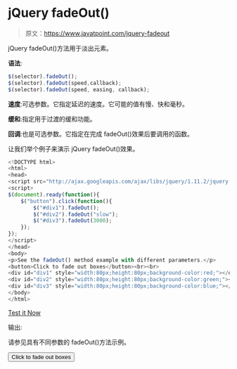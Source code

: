# jQuery fadeOut()

> 原文：<https://www.javatpoint.com/jquery-fadeout>

jQuery fadeOut()方法用于淡出元素。

**语法**:

```js
$(selector).fadeOut();
$(selector).fadeOut(speed,callback); 
$(selector).fadeOut(speed, easing, callback);

```

**速度**:可选参数。它指定延迟的速度。它可能的值有慢、快和毫秒。

**缓和**:指定用于过渡的缓和功能。

**回调**:也是可选参数。它指定在完成 fadeOut()效果后要调用的函数。

让我们举个例子来演示 jQuery fadeOut()效果。

```js
<!DOCTYPE html>
<html>
<head>
<script src="http://ajax.googleapis.com/ajax/libs/jquery/1.11.2/jquery.min.js"></script>
<script>
$(document).ready(function(){
    $("button").click(function(){
        $("#div1").fadeOut();
        $("#div2").fadeOut("slow");
        $("#div3").fadeOut(3000);
    });
});
</script>
</head>
<body>
<p>See the fadeOut() method example with different parameters.</p>
<button>Click to fade out boxes</button><br><br>
<div id="div1" style="width:80px;height:80px;background-color:red;"></div><br>
<div id="div2" style="width:80px;height:80px;background-color:green;"></div><br>
<div id="div3" style="width:80px;height:80px;background-color:blue;"></div>
</body>
</html> 

```

[Test it Now](https://www.javatpoint.com/oprweb/test.jsp?filename=jqueryfadeout1)

输出:

请参见具有不同参数的 fadeOut()方法示例。

<button class="b1">Click to fade out boxes</button>
